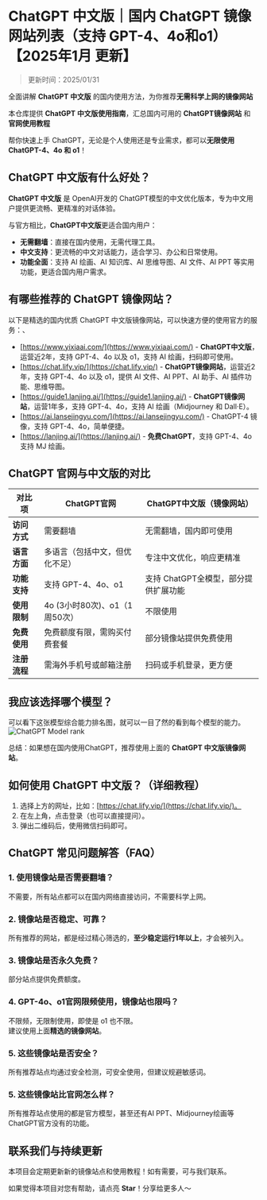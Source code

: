 # ChatGPT 中文版｜国内 ChatGPT 镜像网站列表（支持 GPT-4、4o和o1）【2025年1月 更新】
> 更新时间：2025/01/31 

全面讲解 **ChatGPT 中文版** 的国内使用方法，为你推荐**无需科学上网的镜像网站**

本仓库提供 **ChatGPT 中文版使用指南**，汇总国内可用的 **ChatGPT镜像网站** 和 **官网使用教程**

帮你快速上手 ChatGPT，无论是个人使用还是专业需求，都可以**无限使用 ChatGPT-4、4o 和 o1**！

## ChatGPT 中文版有什么好处？

**ChatGPT 中文版** 是 OpenAI开发的 ChatGPT模型的中文优化版本，专为中文用户提供更流畅、更精准的对话体验。

与官方相比，**ChatGPT中文版**更适合国内用户：

- **无需翻墙**：直接在国内使用，无需代理工具。
- **中文支持**：更流畅的中文对话能力，适合学习、办公和日常使用。
- **功能全面**：支持 AI 绘画、AI 知识库、AI 思维导图、AI 文件、AI PPT 等实用功能，更适合国内用户需求。

## 有哪些推荐的 ChatGPT 镜像网站？

以下是精选的国内优质 ChatGPT 中文版镜像网站，可以快速方便的使用官方的服务：、
- [https://www.yixiaai.com/](https://www.yixiaai.com/) - **ChatGPT中文版**，运营近2年，支持 GPT-4、4o 以及 o1，支持 AI 绘画，扫码即可使用。
- [https://chat.lify.vip/](https://chat.lify.vip/) - **ChatGPT镜像网站**，运营近2年，支持 GPT-4、4o 以及 o1，提供 AI 文件、AI PPT、AI 助手、AI 插件功能、思维导图。
- [https://guide1.lanjing.ai/](https://guide1.lanjing.ai/) - **ChatGPT镜像网站**，运营1年多，支持 GPT-4、4o，支持 AI 绘画（Midjourney 和 Dall·E）。
- [https://ai.lansejingyu.com/](https://ai.lansejingyu.com/) - ChatGPT-4 镜像，支持 GPT-4、4o，简单便捷。
- [https://lanjing.ai/](https://lanjing.ai/) - **免费ChatGPT**，支持 GPT-4、4o 支持 MJ 绘画。

## ChatGPT 官网与中文版的对比
| 对比项 | ChatGPT官网 | ChatGPT中文版（镜像网站）|
|-------- |-------- |-------- |
| **访问方式** | 需要翻墙 | 无需翻墙，国内即可使用 |
| **语言方面** | 多语言（包括中文，但优化不足） | 专注中文优化，响应更精准 |
| **功能支持** | 支持 GPT-4、4o、o1 | 支持 ChatGPT全模型，部分提供扩展功能 |
| **使用限制** | 4o (3小时80次)、o1（1周50次） | 不限使用 |
| **免费使用** | 免费额度有限，需购买付费套餐 | 部分镜像站提供免费使用 |
| **注册流程** | 需海外手机号或邮箱注册 | 扫码或手机登录，更方便 |

## 我应该选择哪个模型？
可以看下这张模型综合能力排名图，就可以一目了然的看到每个模型的能力。
![ChatGPT Model rank](https://github.com/user-attachments/assets/5089d5c7-69c5-411c-a686-cdb7b20a8b29)


总结：如果想在国内使用ChatGPT，推荐使用上面的 **ChatGPT 中文版镜像网站**。

## 如何使用 ChatGPT 中文版？（详细教程）
1. 选择上方的网址，比如：[https://chat.lify.vip/](https://chat.lify.vip/)。
2. 在左上角，点击登录（也可以直接提问）。
3. 弹出二维码后，使用微信扫码即可。

## ChatGPT 常见问题解答（FAQ）
### 1. 使用镜像站是否需要翻墙？
不需要，所有站点都可以在国内网络直接访问，不需要科学上网。

### 2. 镜像站是否稳定、可靠？
所有推荐的网站，都是经过精心筛选的，**至少稳定运行1年以上**，才会被列入。

### 3. 镜像站是否永久免费？
部分站点提供免费额度。

### 4. GPT-4o、o1官网限频使用，镜像站也限吗？
不限频，无限制使用，即使是 o1 也不限。  
建议使用上面**精选的镜像网站**。

### 5. 这些镜像站是否安全？
所有推荐站点均通过安全检测，可安全使用，但建议规避敏感词。

### 5. 这些镜像站比官网怎么样？
所有推荐站点使用的都是官方模型，甚至还有AI PPT、Midjourney绘画等ChatGPT官方没有的功能。

## 联系我们与持续更新

本项目会定期更新新的镜像站点和使用教程！如有需要，可与我们联系。

如果觉得本项目对您有帮助，请点亮 **Star**！分享给更多人～


